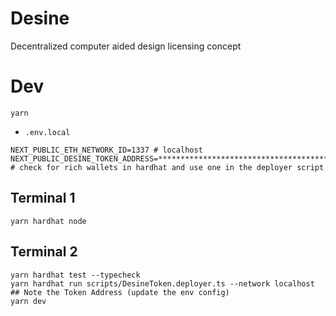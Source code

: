 # Desine
Decentralized computer aided design licensing concept

# Dev
```shell
yarn
```

- `.env.local`
```shell
NEXT_PUBLIC_ETH_NETWORK_ID=1337 # localhost
NEXT_PUBLIC_DESINE_TOKEN_ADDRESS=****************************************** # check for rich wallets in hardhat and use one in the deployer script 
```

## Terminal 1
```shell
yarn hardhat node
```

## Terminal 2
```shell
yarn hardhat test --typecheck
yarn hardhat run scripts/DesineToken.deployer.ts --network localhost
## Note the Token Address (update the env config)
yarn dev
```

